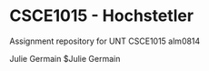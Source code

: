 # CSCE1015 - Hochstetler
Assignment repository for UNT CSCE1015
alm0814

Julie Germain
$Julie Germain
